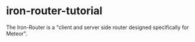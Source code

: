 iron-router-tutorial
====================

The Iron-Router is a "client and server side router designed specifically for Meteor".
